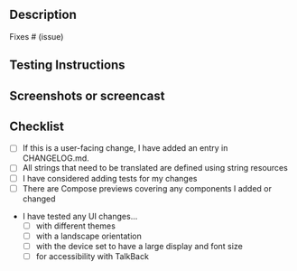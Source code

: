 ## Description

<!-- Please include a summary of what the PR is changing and why those changes are needed. -->

Fixes # (issue) <!-- if applicable -->

## Testing Instructions
<!-- Please include step by step instructions on how to test this PR. -->
<!-- 1. Tap on the Filters tab -->
<!-- 2. Tap on a filter -->
<!-- 3. etc. -->

## Screenshots or screencast <!-- if applicable -->

## Checklist

- [ ] If this is a user-facing change, I have added an entry in CHANGELOG.md.
- [ ] All strings that need to be translated are defined using string resources
- [ ] I have considered adding tests for my changes
- [ ] There are Compose previews covering any components I added or changed
 
- I have tested any UI changes...
    - [ ] with different themes
    - [ ] with a landscape orientation
    - [ ] with the device set to have a large display and font size
    - [ ] for accessibility with TalkBack
